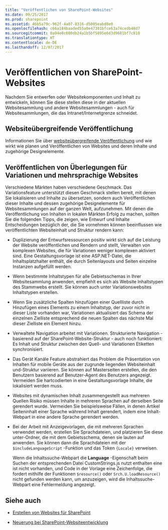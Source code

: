 ```yaml
---
title: "Veröffentlichen von SharePoint-Websites"
ms.date: 09/25/2017
ms.prod: sharepoint
ms.assetid: 46b5a79c-962f-4a07-8316-d5005eabd0e0
ms.openlocfilehash: c66a184baaded55a0e47301bfce63a74cedb48d7
ms.sourcegitcommit: 0a94e0c600db24a1b5bf5895e6d3d9681bf7c810
ms.translationtype: HT
ms.contentlocale: de-DE
ms.lasthandoff: 12/07/2017
---
```

# <a name="publish-sharepoint-sites"></a>Veröffentlichen von SharePoint-Websites

Nachdem Sie entwerfen oder Websitekomponenten und Inhalt zu entwickeln, können Sie diese stellen diese in der aktuellen Websitesammlung und andere Websitesammlungen - auch für Websitesammlungen, die das Intranet/Internetgrenze schneidet.
  
    
    


## <a name="cross-site-publishing"></a>Websiteübergreifende Veröffentlichung

Informationen Sie über  [websiteübergreifende Veröffentlichung](cross-site-publishing-in-sharepoint.md) und wie wirkt wie planen und Veröffentlichen von Websites und deren Inhalte und zugehörige Designelemente.
  
    
    

## <a name="publishing-considerations-for-variations-and-multilingual-sites"></a>Veröffentlichen von Überlegungen für Variationen und mehrsprachige Websites

Verschiedene Märkten haben verschiedene Geschmack. Das Variationsfeature unterstützt diesen Geschmack stellen bereit, mit denen Sie lokalisieren und Inhalte zu übersetzen, sondern auch Veröffentlichen dieser Inhalte und dessen zugehörige Designelemente für Websitesammlungen auf der ganzen Welt, aufzunehmen. Mit denen die Veröffentlichung von Inhalten in lokalen Märkten Erfolg zu machen, sollten Sie die folgenden Tipps, die zeigen, wie Entwurf und Inhalte Entscheidungen bezüglich der, die Sie vornehmen können beeinflussen wie veröffentlichten Websiteinhalt und Struktur rendern kann:
  
    
    

- Duplizierung der Entwurfsressourcen positiv wirkt sich auf die Leistung der Website veröffentlichen und Rendern und stellt, Verwalten von komplexen Websites, die für Variationen weniger komplexen aktiviert sind. Eine Gestaltungsvorlage ist eine ASP.NET-Datei, die Inhaltsplatzhalter enthält, die durch Seitenlayouts und Seiten einzelne Instanzen aufgefüllt werden. 
    
  
- Wenn bestimmte Inhaltstypen für alle Gebietsschemas in Ihrer Websitesammlung anwenden, empfiehlt es sich als Website Inhaltstypen des Stammwebs erstellt. Sie können auch unter Variationswebsites Inhaltstypen erstellen. 
    
  
- Wenn Sie zusätzliche Spalten hinzufügen einer Quellliste durch Hinzufügen eines Elements zu einem Inhaltstyp, der zuvor nicht in dieser Liste vorhanden war, Variationen aktualisiert das Schema der einzelnen Zielliste entsprechend die neuen Spalten das nächste Mal dieser Zielliste ein Element hinzu. 
    
  
- Verwaltete Navigation arbeitet mit Variationen. Strukturierte Navigation - basierend auf der SharePoint-Website-Struktur - auch noch funktioniert: Es Inhalt und Struktur zwischen den Quell- und Variationen Etiketten synchronisiert. 
    
  
- Das Gerät Kanäle Feature abstrahiert das Problem die Präsentation von Inhalten für mobile Geräte aus der zugrunde liegenden Websiteinhalt und-Struktur variieren. Sie können auf Masterseiten erstellen, die den Benutzern basierend auf Benutzer-Agent des Benutzers angezeigt. Vermeiden Sie hartcodierten in eine Gestaltungsvorlage Inhalte, die lokalisiert werden muss.
    
  
- Websites mit dynamischen Inhalt zusammengestellt aus mehreren Quellen Risiko müssen Inhalte in mehreren Sprachen auf derselben Seite gerendert wurde. Vermeiden Sie beispielsweise Fällen, in denen Artikel Seiteninhalt einer Sprache während Inhalt gerendert, indem eine Inhalt-Webpart in eine andere Sprache gerendert werden. 
    
  
- Bei der Arbeit mit Anzeigevorlagen, die mit mehreren Sprachen verwendet werden, erstellen Sie Sprachdateien, und platzieren Sie diese unter-Ordner, die mit dem Gebietsschema, denen sie lauten auf anwenden. Sie können dann die Sprachdateien mit der  `$includeLanguageScript` -Funktion und das Token `{Locale}` verweisen.
    
    Wenn die Inhaltssuche-Webpart die **Language** -Eigenschaft beim Suchen der entsprechenden Datei CustomStrings.js nutzt enthalten eine ist nicht vorhanden, und Code in der Vorlage eine Zeichenfolge, die fordert mithilfe der Funktionen `$resource()` oder `Srch.U.loadResource()` nicht gefunden werden kann, um anzuzeigen, wird die Inhaltssuche-Webpart eine Fehlermeldung angezeigt.
    
  

## <a name="see-also"></a>Siehe auch
<a name="bk_addresources"> </a>


-  [Erstellen von Websites für SharePoint](build-sites-for-sharepoint.md)
    
  
-  [Neuerung bei SharePoint-Websiteentwicklung](what-s-new-with-sharepoint-site-development.md)
    
  

